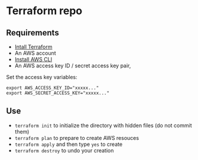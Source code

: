 # Terraform repo

## Requirements
* [Intall Terraform](https://developer.hashicorp.com/terraform/tutorials/aws-get-started/install-cli)
* An AWS account
* [Install AWS CLI](https://docs.aws.amazon.com/cli/latest/userguide/getting-started-install.html)
* An AWS access key ID / secret access key pair, 

Set the access key variables:
```
export AWS_ACCESS_KEY_ID="xxxxx..."
export AWS_SECRET_ACCESS_KEY="xxxxx..."
```

## Use
* `terraform init` to initialize the directory with hidden files (do not commit them)
* `terraform plan` to prepare to create AWS resouces
* `terraform apply` and then type `yes` to create
* `terraform destroy` to undo your creation
